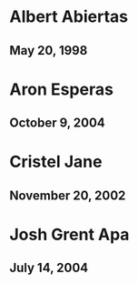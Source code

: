 # Albert Abiertas
## May 20, 1998

# Aron Esperas
## October 9, 2004

# Cristel Jane
## November 20, 2002

# Josh Grent Apa
## July 14, 2004